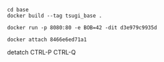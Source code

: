 
    cd base
    docker build --tag tsugi_base .

    docker run -p 8080:80 -e BOB=42 -dit d3e979c9935d

    docker attach 8466e6ed71a1

detatch CTRL-P CTRL-Q


